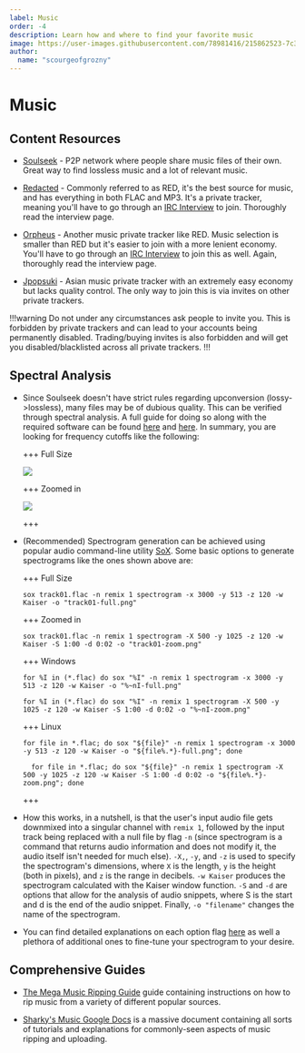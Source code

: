 ```yaml
---
label: Music
order: -4
description: Learn how and where to find your favorite music
image: https://user-images.githubusercontent.com/78981416/215862523-7c39ad32-2656-4e88-81a7-346428bc41f2.gif
author:  
  name: "scourgeofgrozny"
---
```


# Music

## Content Resources

- [Soulseek](http://www.slsknet.org/news/) - P2P network where people share music files of their own. Great way to find lossless music and a lot of relevant music.

- [Redacted](https://redacted.ch/) - Commonly referred to as RED, it's the best source for music, and has everything in both FLAC and MP3. It's a private tracker, meaning you'll have to go through an [IRC Interview](https://interviewfor.red/en/index.html) to join. Thoroughly read the interview page.

- [Orpheus](https://orpheus.network/) - Another music private tracker like RED. Music selection is smaller than RED but it's easier to join with a more lenient economy. You'll have to go through an [IRC Interview](https://interview.orpheus.network/) to join this as well. Again, thoroughly read the interview page.

- [Jpopsuki](https://jpopsuki.eu/) - Asian music private tracker with an extremely easy economy but lacks quality control. The only way to join this is via invites on other private trackers.

!!!warning
Do not under any circumstances ask people to invite you. This is forbidden by private trackers and can lead to your accounts being permanently disabled. Trading/buying invites is also forbidden and will get you disabled/blacklisted across all private trackers.
!!!

## Spectral Analysis

- Since Soulseek doesn't have strict rules regarding upconversion (lossy->lossless), many files may be of dubious quality. This can be verified through spectral analysis. A full guide for doing so along with the required software can be found [here](https://interviewfor.red/en/spectrals.html) and [here](https://erikstechcorner.com/2020/09/how-to-check-if-your-flac-files-are-really-lossless/). In summary, you are looking for frequency cutoffs like the following:

  +++ Full Size

  ![](https://user-images.githubusercontent.com/78981416/246205066-d48507dd-a97b-493d-ac33-c04586298ac8.png)
  
  +++ Zoomed in
  
  ![](https://user-images.githubusercontent.com/78981416/246205087-e977fe1a-a4b0-41c5-a309-8e4568d34bf4.png)
  
  +++

- (Recommended) Spectrogram generation can be achieved using popular audio command-line utility [SoX](https://sourceforge.net/projects/sox/files/sox/14.4.2/). Some basic options to generate spectrograms like the ones shown above are:

  +++ Full Size
  
  ```batch
  sox track01.flac -n remix 1 spectrogram -x 3000 -y 513 -z 120 -w Kaiser -o "track01-full.png"
  ```
  
  +++ Zoomed in

  ```batch
  sox track01.flac -n remix 1 spectrogram -X 500 -y 1025 -z 120 -w Kaiser -S 1:00 -d 0:02 -o "track01-zoom.png"
  ```

  +++ Windows

  ```batch
  for %I in (*.flac) do sox "%I" -n remix 1 spectrogram -x 3000 -y 513 -z 120 -w Kaiser -o "%~nI-full.png"
  ```

  ```batch
  for %I in (*.flac) do sox "%I" -n remix 1 spectrogram -X 500 -y 1025 -z 120 -w Kaiser -S 1:00 -d 0:02 -o "%~nI-zoom.png"
  ```

  +++ Linux

  ```shell
  for file in *.flac; do sox "${file}" -n remix 1 spectrogram -x 3000 -y 513 -z 120 -w Kaiser -o "${file%.*}-full.png"; done
  ```

  ```shell
    for file in *.flac; do sox "${file}" -n remix 1 spectrogram -X 500 -y 1025 -z 120 -w Kaiser -S 1:00 -d 0:02 -o "${file%.*}-zoom.png"; done
  ```

  +++
  
- How this works, in a nutshell, is that the user's input audio file gets downmixed into a singular channel with `remix 1`, followed by the input track being replaced with a null file by flag `-n` (since spectrogram is a command that returns audio information and does not modify it, the audio itself isn't needed for much else). `-X,`, `-y`, and `-z` is used to specify the spectrogram's dimensions, where `X` is the length, `y` is the height (both in pixels), and `z` is the range in decibels. `-w Kaiser` produces the spectrogram calculated with the Kaiser window function. `-S` and `-d` are options that allow for the analysis of audio snippets, where S is the start and d is the end of the audio snippet. Finally, `-o "filename"` changes the name of the spectrogram.

- You can find detailed explanations on each option flag [here](https://web.archive.org/web/20231025084509/https://sox.sourceforge.net/sox.html) as well a plethora of additional ones to fine-tune your spectrogram to your desire.

## Comprehensive Guides

- [The Mega Music Ripping Guide](https://ori5000.github.io/musicripping.html) guide containing instructions on how to rip music from a variety of different popular sources.

- [Sharky's Music Google Docs](https://docs.google.com/document/d/1Poj4p2W0C0Napmwd7bcustlgWrkgp71dy9HlZwUr46w/edit) is a massive document containing all sorts of tutorials and explanations for commonly-seen aspects of music ripping and uploading.
